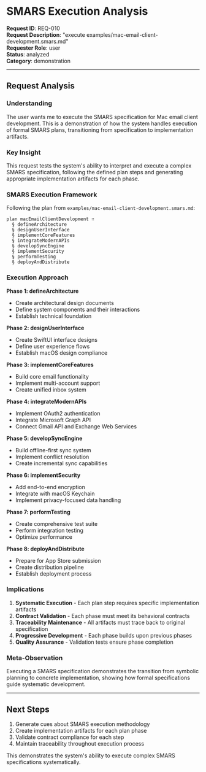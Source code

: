 # SMARS Execution Analysis

**Request ID**: REQ-010  
**Request Description**: "execute examples/mac-email-client-development.smars.md"  
**Requester Role**: user  
**Status**: analyzed  
**Category**: demonstration  

---

## Request Analysis

### Understanding
The user wants me to execute the SMARS specification for Mac email client development. This is a demonstration of how the system handles execution of formal SMARS plans, transitioning from specification to implementation artifacts.

### Key Insight
This request tests the system's ability to interpret and execute a complex SMARS specification, following the defined plan steps and generating appropriate implementation artifacts for each phase.

### SMARS Execution Framework

Following the plan from `examples/mac-email-client-development.smars.md`:

```smars
plan macEmailClientDevelopment ∷
  § defineArchitecture
  § designUserInterface
  § implementCoreFeatures
  § integrateModernAPIs
  § developSyncEngine
  § implementSecurity
  § performTesting
  § deployAndDistribute
```

### Execution Approach

**Phase 1: defineArchitecture**
- Create architectural design documents
- Define system components and their interactions
- Establish technical foundation

**Phase 2: designUserInterface**
- Create SwiftUI interface designs
- Define user experience flows
- Establish macOS design compliance

**Phase 3: implementCoreFeatures**
- Build core email functionality
- Implement multi-account support
- Create unified inbox system

**Phase 4: integrateModernAPIs**
- Implement OAuth2 authentication
- Integrate Microsoft Graph API
- Connect Gmail API and Exchange Web Services

**Phase 5: developSyncEngine**
- Build offline-first sync system
- Implement conflict resolution
- Create incremental sync capabilities

**Phase 6: implementSecurity**
- Add end-to-end encryption
- Integrate with macOS Keychain
- Implement privacy-focused data handling

**Phase 7: performTesting**
- Create comprehensive test suite
- Perform integration testing
- Optimize performance

**Phase 8: deployAndDistribute**
- Prepare for App Store submission
- Create distribution pipeline
- Establish deployment process

### Implications
1. **Systematic Execution** - Each plan step requires specific implementation artifacts
2. **Contract Validation** - Each phase must meet its behavioral contracts
3. **Traceability Maintenance** - All artifacts must trace back to original specification
4. **Progressive Development** - Each phase builds upon previous phases
5. **Quality Assurance** - Validation tests ensure phase completion

### Meta-Observation
Executing a SMARS specification demonstrates the transition from symbolic planning to concrete implementation, showing how formal specifications guide systematic development.

---

## Next Steps

1. Generate cues about SMARS execution methodology
2. Create implementation artifacts for each plan phase
3. Validate contract compliance for each step
4. Maintain traceability throughout execution process

This demonstrates the system's ability to execute complex SMARS specifications systematically.